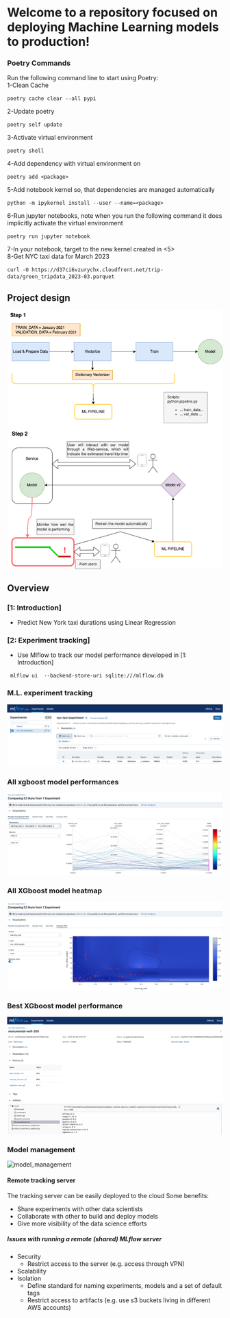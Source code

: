 # Welcome to a repository focused on deploying Machine Learning models to production!

### Poetry Commands
Run the following command line to start using Poetry:<br />
1-Clean Cache
```commandline
poetry cache clear --all pypi
```
2-Update poetry
```commandline
poetry self update
```
3-Activate virtual environment
```commandline
poetry shell
```
4-Add dependency with virtual environment on
```commandline
poetry add <package>
```
5-Add notebook kernel so, that dependencies are managed automatically
```commandline
python -m ipykernel install --user --name=<package>
```
6-Run jupyter notebooks, note when you run the following command it does implicitly activate the virtual environment
```commandline
poetry run jupyter notebook
```
7-In your notebook, target to the new kernel created in <5> <br />
8-Get NYC taxi data for March 2023
```commandline
curl -O https://d37ci6vzurychx.cloudfront.net/trip-data/green_tripdata_2023-03.parquet
```


## Project design
![Machine Learning pipeline project design](images/ml_pipeline.png)

## Overview
### [1: Introduction]
- Predict New York taxi durations using Linear Regression

### [2: Experiment tracking]
- Use Mlflow to track our model performance developed in [1: Introduction]
```commandline
 mlflow ui  --backend-store-uri sqlite:///mlflow.db
```
### M.L. experiment tracking
![M.L. model experiment tracking](images/ml_flow.png)

### All xgboost model performances
![xgboost_model_performances](images/mlflow_logs_tests_results.png)

### All XGboost model heatmap
![xgboost_model_heatmap](images/mlflow_logs_experiments.png)

### Best XGboost model performance
![best_xgboost_model_performance](images/mlflow_logs.png)

### Model management
![model_management](images/model_regestry.png)

#### Remote tracking server
The tracking server can be easily deployed to the cloud
Some benefits:
- Share experiments with other data scientists
- Collaborate with other to build and deploy models
- Give more visibility of the data science efforts

##### Issues with running a remote (shared) MLflow server
- Security
    -   Restrict access to the server (e.g. access through VPN)
- Scalability
- Isolation
    - Define standard for naming experiments, models and a set of default tags
    - Restrict access to artifacts (e.g. use s3 buckets living in different AWS accounts)
